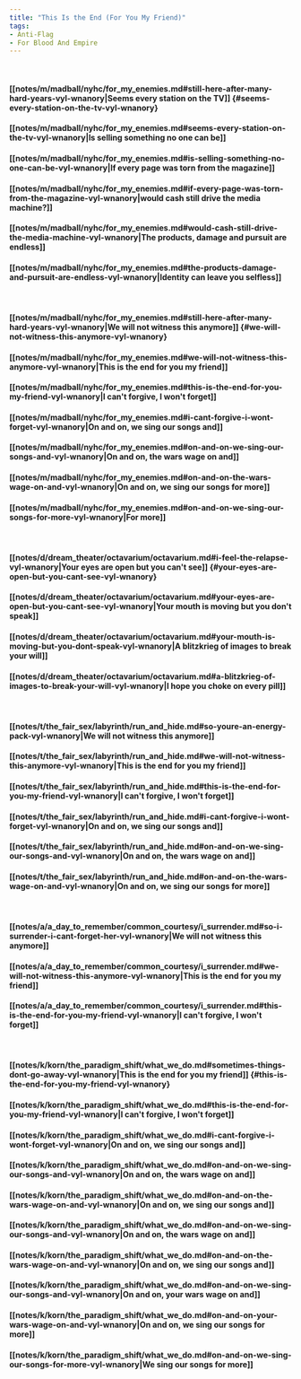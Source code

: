 ```yaml
---
title: "This Is the End (For You My Friend)"
tags:
- Anti-Flag
- For Blood And Empire
---
```

&nbsp;
#### [[notes/m/madball/nyhc/for_my_enemies.md#still-here-after-many-hard-years-vyl-wnanory|Seems every station on the TV]] {#seems-every-station-on-the-tv-vyl-wnanory}
#### [[notes/m/madball/nyhc/for_my_enemies.md#seems-every-station-on-the-tv-vyl-wnanory|Is selling something no one can be]]
#### [[notes/m/madball/nyhc/for_my_enemies.md#is-selling-something-no-one-can-be-vyl-wnanory|If every page was torn from the magazine]]
#### [[notes/m/madball/nyhc/for_my_enemies.md#if-every-page-was-torn-from-the-magazine-vyl-wnanory|would cash still drive the media machine?]]
#### [[notes/m/madball/nyhc/for_my_enemies.md#would-cash-still-drive-the-media-machine-vyl-wnanory|The products, damage and pursuit are endless]]
#### [[notes/m/madball/nyhc/for_my_enemies.md#the-products-damage-and-pursuit-are-endless-vyl-wnanory|Identity can leave you selfless]]
&nbsp;
#### [[notes/m/madball/nyhc/for_my_enemies.md#still-here-after-many-hard-years-vyl-wnanory|We will not witness this anymore]] {#we-will-not-witness-this-anymore-vyl-wnanory}
#### [[notes/m/madball/nyhc/for_my_enemies.md#we-will-not-witness-this-anymore-vyl-wnanory|This is the end for you my friend]]
#### [[notes/m/madball/nyhc/for_my_enemies.md#this-is-the-end-for-you-my-friend-vyl-wnanory|I can't forgive, I won't forget]]
#### [[notes/m/madball/nyhc/for_my_enemies.md#i-cant-forgive-i-wont-forget-vyl-wnanory|On and on, we sing our songs and]]
#### [[notes/m/madball/nyhc/for_my_enemies.md#on-and-on-we-sing-our-songs-and-vyl-wnanory|On and on, the wars wage on and]]
#### [[notes/m/madball/nyhc/for_my_enemies.md#on-and-on-the-wars-wage-on-and-vyl-wnanory|On and on, we sing our songs for more]]
#### [[notes/m/madball/nyhc/for_my_enemies.md#on-and-on-we-sing-our-songs-for-more-vyl-wnanory|For more]]
&nbsp;
#### [[notes/d/dream_theater/octavarium/octavarium.md#i-feel-the-relapse-vyl-wnanory|Your eyes are open but you can't see]] {#your-eyes-are-open-but-you-cant-see-vyl-wnanory}
#### [[notes/d/dream_theater/octavarium/octavarium.md#your-eyes-are-open-but-you-cant-see-vyl-wnanory|Your mouth is moving but you don't speak]]
#### [[notes/d/dream_theater/octavarium/octavarium.md#your-mouth-is-moving-but-you-dont-speak-vyl-wnanory|A blitzkrieg of images to break your will]]
#### [[notes/d/dream_theater/octavarium/octavarium.md#a-blitzkrieg-of-images-to-break-your-will-vyl-wnanory|I hope you choke on every pill]]
&nbsp;
#### [[notes/t/the_fair_sex/labyrinth/run_and_hide.md#so-youre-an-energy-pack-vyl-wnanory|We will not witness this anymore]]
#### [[notes/t/the_fair_sex/labyrinth/run_and_hide.md#we-will-not-witness-this-anymore-vyl-wnanory|This is the end for you my friend]]
#### [[notes/t/the_fair_sex/labyrinth/run_and_hide.md#this-is-the-end-for-you-my-friend-vyl-wnanory|I can't forgive, I won't forget]]
#### [[notes/t/the_fair_sex/labyrinth/run_and_hide.md#i-cant-forgive-i-wont-forget-vyl-wnanory|On and on, we sing our songs and]]
#### [[notes/t/the_fair_sex/labyrinth/run_and_hide.md#on-and-on-we-sing-our-songs-and-vyl-wnanory|On and on, the wars wage on and]]
#### [[notes/t/the_fair_sex/labyrinth/run_and_hide.md#on-and-on-the-wars-wage-on-and-vyl-wnanory|On and on, we sing our songs for more]]
&nbsp;
#### [[notes/a/a_day_to_remember/common_courtesy/i_surrender.md#so-i-surrender-i-cant-forget-her-vyl-wnanory|We will not witness this anymore]]
#### [[notes/a/a_day_to_remember/common_courtesy/i_surrender.md#we-will-not-witness-this-anymore-vyl-wnanory|This is the end for you my friend]]
#### [[notes/a/a_day_to_remember/common_courtesy/i_surrender.md#this-is-the-end-for-you-my-friend-vyl-wnanory|I can't forgive, I won't forget]]
&nbsp;
#### [[notes/k/korn/the_paradigm_shift/what_we_do.md#sometimes-things-dont-go-away-vyl-wnanory|This is the end for you my friend]] {#this-is-the-end-for-you-my-friend-vyl-wnanory}
#### [[notes/k/korn/the_paradigm_shift/what_we_do.md#this-is-the-end-for-you-my-friend-vyl-wnanory|I can't forgive, I won't forget]]
#### [[notes/k/korn/the_paradigm_shift/what_we_do.md#i-cant-forgive-i-wont-forget-vyl-wnanory|On and on, we sing our songs and]]
#### [[notes/k/korn/the_paradigm_shift/what_we_do.md#on-and-on-we-sing-our-songs-and-vyl-wnanory|On and on, the wars wage on and]]
#### [[notes/k/korn/the_paradigm_shift/what_we_do.md#on-and-on-the-wars-wage-on-and-vyl-wnanory|On and on, we sing our songs and]]
#### [[notes/k/korn/the_paradigm_shift/what_we_do.md#on-and-on-we-sing-our-songs-and-vyl-wnanory|On and on, the wars wage on and]]
#### [[notes/k/korn/the_paradigm_shift/what_we_do.md#on-and-on-the-wars-wage-on-and-vyl-wnanory|On and on, we sing our songs and]]
#### [[notes/k/korn/the_paradigm_shift/what_we_do.md#on-and-on-we-sing-our-songs-and-vyl-wnanory|On and on, your wars wage on and]]
#### [[notes/k/korn/the_paradigm_shift/what_we_do.md#on-and-on-your-wars-wage-on-and-vyl-wnanory|On and on, we sing our songs for more]]
#### [[notes/k/korn/the_paradigm_shift/what_we_do.md#on-and-on-we-sing-our-songs-for-more-vyl-wnanory|We sing our songs for more]]
